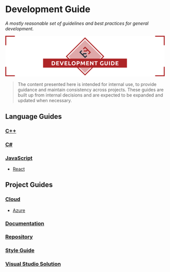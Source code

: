 # Development Guide

_A mostly reasonable set of guidelines and best practices for general development._

![Development Guide](./docs/.assets/project-title.png)

> The content presented here is intended for internal use, to provide guidance and maintain consistency across projects. These guides are built up from internal decisions and are expected to be expanded and updated when necessary.

## Language Guides

### [C++](./src/cpp)

### [C#](./src/csharp)

### [JavaScript](./src/javascript)

- [React](./src/javascript/react)

## Project Guides

### [Cloud](./src/cloud)

- [Azure](./src/cloud/azure)

### [Documentation](./src/documentation)

### [Repository](./src/repository)

### [Style Guide](./src/style-guide)

### [Visual Studio Solution](./src/visual-studio-solution)
